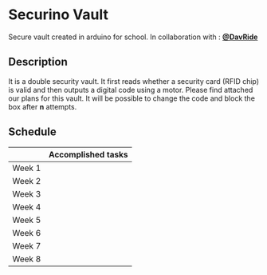 # Securino Vault

Secure vault created in arduino for school.
In collaboration with : [**@DavRide**](https://github.com/davride)

## Description

It is a double security vault. It first reads whether a security card (RFID chip) is valid and then outputs a digital code using a motor. Please find attached our plans for this vault. It will be possible to change the code and block the box after **n** attempts.

## Schedule
|                |Accomplished tasks
|----------------|------------------------------------------|
|Week 1||
|Week 2||
|Week 3||
|Week 4||
|Week 5||
|Week 6||
|Week 7||
|Week 8||


